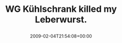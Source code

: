 ---
retweeted: false
source: <a href="http://twitter.com" rel="nofollow">Twitter Web Client</a>
entities:
  hashtags: []
  symbols: []
  user_mentions: []
  urls: []
display_text_range:
- '0'
- '36'
favorite_count: '0'
id_str: '1177719900'
truncated: false
retweet_count: '0'
id: '1177719900'
created_at: Wed Feb 04 21:54:08 +0000 2009
favorited: false
full_text: WG Kühlschrank killed my Leberwurst.
lang: de
tags:
- pesos/twitter
date: '2009-02-04T21:54:08+00:00'
src: https://twitter.com/bascht/status/1177719900
original_url: https://twitter.com/bascht/status/1177719900
type: twitter_tweet
text: WG Kühlschrank killed my Leberwurst.
title: 'WG Kühlschrank killed my Leberwurst.

  '

---